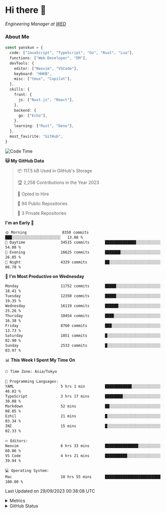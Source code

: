 # Hi there&nbsp;:wave:

<!-- ![Alt text](https://spotify-recently-played-readme.vercel.app/api?user=31kynbuubkiu3r4qh4hjuaglhfay) -->

_Engineering Manager at [WED](https://github.com/wedinc)_

### About Me

```ts
const yanskun = {
  code: ["JavaScript", "TypeScript", "Go", "Rust", "Lua"],
  functions: ["Web Developer", "EM"],
  devTools: {
    editor: ["Neovim", "VSCode"],
    keyboard: "HHKB",
    misc: ["tmux", "Copilot"],
  },
  skills: {
    front: {
      js: ["Nuxt.js", "React"],
    },
    backend: {
      go: ["Echo"],
    },
    learning: ["Rust", "Deno"],
  },
  most_favirite: "GitHub",
}
```

<!--START_SECTION:waka-->
![Code Time](http://img.shields.io/badge/Code%20Time-494%20hrs%2044%20mins-blue)

**🐱 My GitHub Data** 

> 📦 117.5 kB Used in GitHub's Storage 
 > 
> 🏆 2,258 Contributions in the Year 2023
 > 
> 💼 Opted to Hire
 > 
> 📜 94 Public Repositories 
 > 
> 🔑 3 Private Repositories 
 > 
**I'm an Early 🐤** 

```text
🌞 Morning                8350 commits        ███░░░░░░░░░░░░░░░░░░░░░░   13.08 % 
🌆 Daytime                34515 commits       ██████████████░░░░░░░░░░░   54.08 % 
🌃 Evening                16625 commits       ███████░░░░░░░░░░░░░░░░░░   26.05 % 
🌙 Night                  4329 commits        ██░░░░░░░░░░░░░░░░░░░░░░░   06.78 % 
```
📅 **I'm Most Productive on Wednesday** 

```text
Monday                   11752 commits       █████░░░░░░░░░░░░░░░░░░░░   18.41 % 
Tuesday                  12350 commits       █████░░░░░░░░░░░░░░░░░░░░   19.35 % 
Wednesday                16119 commits       ██████░░░░░░░░░░░░░░░░░░░   25.26 % 
Thursday                 10454 commits       ████░░░░░░░░░░░░░░░░░░░░░   16.38 % 
Friday                   8760 commits        ███░░░░░░░░░░░░░░░░░░░░░░   13.73 % 
Saturday                 1851 commits        █░░░░░░░░░░░░░░░░░░░░░░░░   02.90 % 
Sunday                   2533 commits        █░░░░░░░░░░░░░░░░░░░░░░░░   03.97 % 
```


📊 **This Week I Spent My Time On** 

```text
🕑︎ Time Zone: Asia/Tokyo

💬 Programming Languages: 
YAML                     5 hrs 1 min         ████████████░░░░░░░░░░░░░   46.02 % 
TypeScript               3 hrs 17 mins       ████████░░░░░░░░░░░░░░░░░   30.08 % 
Markdown                 52 mins             ██░░░░░░░░░░░░░░░░░░░░░░░   08.05 % 
Ezhil                    21 mins             █░░░░░░░░░░░░░░░░░░░░░░░░   03.34 % 
INI                      15 mins             █░░░░░░░░░░░░░░░░░░░░░░░░   02.33 % 

🔥 Editors: 
Neovim                   6 hrs 33 mins       ███████████████░░░░░░░░░░   60.06 % 
VS Code                  4 hrs 21 mins       ██████████░░░░░░░░░░░░░░░   39.94 % 

💻 Operating System: 
Mac                      10 hrs 55 mins      █████████████████████████   100.00 % 
```


 Last Updated on 29/09/2023 00:38:08 UTC
<!--END_SECTION:waka-->

<details>
  <summary>Metrics</summary>
  <img src="https://github.com/yanskun/yanskun/blob/main/github-metrics.svg" alt="Metrics">
</details>

<details>
  <summary>GitHub Status</summary>
  <picture>
    <source media="(prefers-color-scheme: dark)" srcset="https://raw.githubusercontent.com/yanskun/yanskun/master/profile-summary-card-output/nord_dark/0-profile-details.svg">
   <img src="https://raw.githubusercontent.com/yanskun/yanskun/master/profile-summary-card-output/default/0-profile-details.svg">
  </picture>
  <br>
  <picture>
    <source media="(prefers-color-scheme: dark)" srcset="https://raw.githubusercontent.com/yanskun/yanskun/master/profile-summary-card-output/nord_dark/1-repos-per-language.svg">
   <img src="https://raw.githubusercontent.com/yanskun/yanskun/master/profile-summary-card-output/default/1-repos-per-language.svg">
  </picture>
  <picture>
    <source media="(prefers-color-scheme: dark)" srcset="https://raw.githubusercontent.com/yanskun/yanskun/master/profile-summary-card-output/nord_dark/2-most-commit-language.svg">
   <img src="https://raw.githubusercontent.com/yanskun/yanskun/master/profile-summary-card-output/default/2-most-commit-language.svg">
  </picture>
  <br>
  <picture>
    <source media="(prefers-color-scheme: dark)" srcset="https://raw.githubusercontent.com/yanskun/yanskun/master/profile-summary-card-output/nord_dark/3-stats.svg">
   <img src="https://raw.githubusercontent.com/yanskun/yanskun/master/profile-summary-card-output/default/3-stats.svg">
  </picture>
  <picture>
    <source media="(prefers-color-scheme: dark)" srcset="https://raw.githubusercontent.com/yanskun/yanskun/master/profile-summary-card-output/nord_dark/4-productive-time.svg">
   <img src="https://raw.githubusercontent.com/yanskun/yanskun/master/profile-summary-card-output/default/4-productive-time.svg">
  </picture>
</details>

